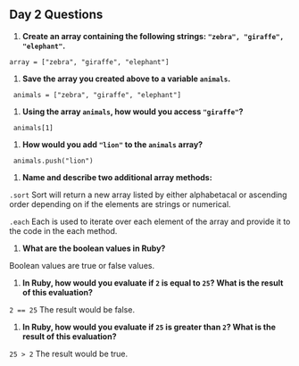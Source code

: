 ## Day 2 Questions

1. **Create an array containing the following strings: `"zebra", "giraffe", "elephant"`.**

```array = ["zebra", "giraffe", "elephant"]```

1. **Save the array you created above to a variable `animals`.**

``` animals = ["zebra", "giraffe", "elephant"]```

1. **Using the array `animals`, how would you access `"giraffe"`?**

``` animals[1]```

1. **How would you add `"lion"` to the `animals` array?**

``` animals.push("lion")```

1. **Name and describe two additional array methods:**

```.sort```
Sort will return a new array listed by either alphabetacal or ascending order depending on if the elements are strings or numerical.

```.each```
Each is used to iterate over each element of the array and provide it to the code in the each method.

1. **What are the boolean values in Ruby?**

Boolean values are true or false values.

1. **In Ruby, how would you evaluate if `2` is equal to `25`? What is the result of this evaluation?**

``` 2 == 25 ``` The result would be false.

1. **In Ruby, how would you evaluate if `25` is greater than `2`? What is the result of this evaluation?**

``` 25 > 2 ``` The result would be true.
